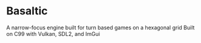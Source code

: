 # Basaltic

A narrow-focus engine built for turn based games on a hexagonal grid
Built on C99 with Vulkan, SDL2, and ImGui
